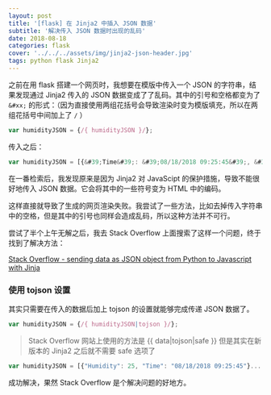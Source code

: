 ```yaml
---
layout: post
title: '[flask] 在 Jinja2 中插入 JSON 数据'
subtitle: '解决传入 JSON 数据时出现的乱码'
date: 2018-08-18
categories: flask
cover: '../../../assets/img/jinja2-json-header.jpg'
tags: python flask Jinja2
---
```


之前在用 flask 搭建一个网页时，我想要在模版中传入一个 JSON 的字符串，结果发现通过 Jinja2 传入的 JSON 数据变成了了乱码。其中的引号和空格都变为了 `&#xx;` 的形式：（因为直接使用两组花括号会导致渲染时变为模版填充，所以在两组花括号中间加上了 `/` ）

```javascript
var humidityJSON = {/{ humidityJSON }/};
```

传入之后：

```javascript
var humidityJSON = [{&#39;Time&#39;: &#39;08/18/2018 09:25:45&#39;, &#39;Humidity&#39;: 25}...
```

在一番检索后，我发现原来是因为 Jinja2 对 JavaScipt 的保护措施，导致不能很好地传入 JSON 数据。它会将其中的一些符号变为 HTML 中的编码。

这样直接就导致了生成的网页渲染失败。我尝试了一些方法，比如去掉传入字符串中的空格，但是其中的引号也同样会造成乱码，所以这种方法并不可行。

尝试了半个上午无解之后，我去 Stack Overflow 上面搜索了这样一个问题，终于找到了解决方法：

[Stack Overflow - sending data as JSON object from Python to Javascript with Jinja](https://stackoverflow.com/questions/24719592/sending-data-as-json-object-from-python-to-javascript-with-jinja)

### 使用 tojson 设置

其实只需要在传入的数据后加上 tojson 的设置就能够完成传递 JSON 数据了。

```javascript
var humidityJSON = {/{ humidityJSON|tojson }/};
```

> Stack Overflow 网站上使用的方法是 {{ data|tojson|safe }} 但是其实在新版本的 Jinja2 之后就不需要 safe 选项了

```javascript
var humidityJSON = [{"Humidity": 25, "Time": "08/18/2018 09:25:45"}...
```

成功解决，果然 Stack Overflow 是个解决问题的好地方。
